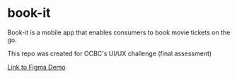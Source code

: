 # book-it
Book-it is a mobile app that enables consumers to book movie tickets on the go.

This repo was created for OCBC's UI/UX challenge (final assessment)

[Link to Figma Demo](https://www.figma.com/proto/yrxmhWjEtuPiu4lwg674oW/BOOK-IT?page-id=0%3A1&node-id=15%3A572&viewport=241%2C48%2C1.03&scaling=scale-down&starting-point-node-id=33%3A885)
